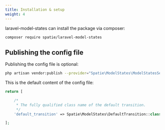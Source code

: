 ```yaml
---
title: Installation & setup
weight: 4
---
```


laravel-model-states can install the package via composer:

```bash
composer require spatie/laravel-model-states
```

## Publishing the config file

Publishing the config file is optional:

```bash
php artisan vendor:publish --provider="Spatie\ModelStates\ModelStatesServiceProvider" --tag="laravel-model-states-config"
```

This is the default content of the config file:

```php
return [

    /*
     * The fully qualified class name of the default transition.
     */
    'default_transition' => Spatie\ModelStates\DefaultTransition::class,

];
```
